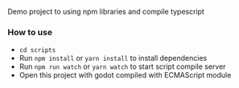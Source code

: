 Demo project to using npm libraries and compile typescript

### How to use
- `cd scripts`
- Run `npm install` or `yarn install` to install dependencies
- Run `npm run watch` or `yarn watch` to start script compile server
- Open this project with godot compiled with ECMAScript module